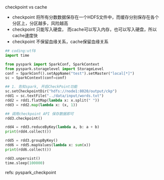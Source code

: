 

checkpoint vs cache

- checkpoint 将所有分数数据保存在一个HDFS文件中，而缓存分别保存在各个分区上，分区越多，风险越高
- checkpoint 只能写入硬盘， 而cache可以写入内存，也可以写入硬盘，所以cache速度快
- checkpoint 不保留血缘关系，cache保留血缘关系



```python
## coding:utf8
import time

from pyspark import SparkConf, SparkContext
from pyspark.storagelevel import StorageLevel
conf = SparkConf().setAppName("test").setMaster("local[*]")
sc = SparkContext(conf=conf)

## 1. 告知spark, 开启CheckPoint功能
sc.setCheckpointDir("hdfs://node1:8020/output/ckp")
rdd1 = sc.textFile("../data/input/words.txt")
rdd2 = rdd1.flatMap(lambda x: x.split(" "))
rdd3 = rdd2.map(lambda x: (x, 1))

## 调用checkpoint API 保存数据即可
rdd3.checkpoint()

rdd4 = rdd3.reduceByKey(lambda a, b: a + b)
print(rdd4.collect())

rdd5 = rdd3.groupByKey()
rdd6 = rdd5.mapValues(lambda x: sum(x))
print(rdd6.collect())

rdd3.unpersist()
time.sleep(100000)

```

refs:
pyspark_checkpoint